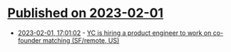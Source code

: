 # [Published on 2023-02-01](index.md)

* [2023-02-01, 17:01:02](https://news.ycombinator.com/item?id=34613508) - [YC is hiring a product engineer to work on co-founder matching (SF/remote, US)](https://news.ycombinator.com/item?id=34613508)

